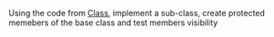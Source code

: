 Using the code from [Class](/modern%20programming%20language/Class/), implement a sub-class, create protected memebers of the base class and test members visibility
